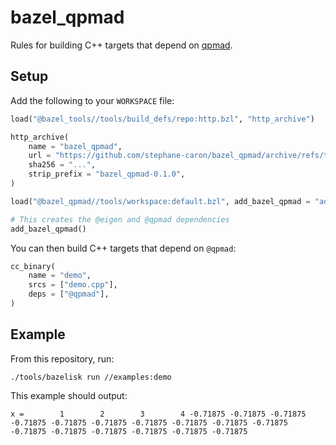 # bazel_qpmad

Rules for building C++ targets that depend on [qpmad](https://github.com/asherikov/qpmad).

## Setup

Add the following to your ``WORKSPACE`` file:

```python
load("@bazel_tools//tools/build_defs/repo:http.bzl", "http_archive")

http_archive(
    name = "bazel_qpmad",
    url = "https://github.com/stephane-caron/bazel_qpmad/archive/refs/tags/v0.1.0.tar.gz",
    sha256 = "...",
    strip_prefix = "bazel_qpmad-0.1.0",
)

load("@bazel_qpmad//tools/workspace:default.bzl", add_bazel_qpmad = "add_default_repositories")

# This creates the @eigen and @qpmad dependencies
add_bazel_qpmad()
```

You can then build C++ targets that depend on ``@qpmad``:

```python
cc_binary(
    name = "demo",
    srcs = ["demo.cpp"],
    deps = ["@qpmad"],
)
```

## Example

From this repository, run:

```console
./tools/bazelisk run //examples:demo
```

This example should output:

```
x =        1        2        3        4 -0.71875 -0.71875 -0.71875 -0.71875 -0.71875 -0.71875 -0.71875 -0.71875 -0.71875 -0.71875 -0.71875 -0.71875 -0.71875 -0.71875 -0.71875 -0.71875
```
